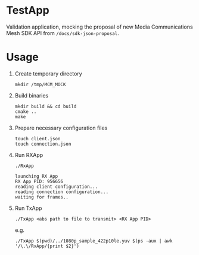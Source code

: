 # TestApp

Validation application, mocking the proposal of new Media Communications Mesh SDK API from `/docs/sdk-json-proposal`.

# Usage
1. Create temporary directory
    ```
    mkdir /tmp/MCM_MOCK
    ```
2. Build binaries
    ```
    mkdir build && cd build
    cmake ..
    make
    ```
3. Prepare necessary configuration files
    ```
    touch client.json 
    touch connection.json
    ```
4. Run RXApp
    ```
    ./RxApp
    ```
    ```
    launching RX App 
    RX App PID: 956656
    reading client configuration... 
    reading connection configuration... 
    waiting for frames..
    ```
5. Run TxApp
    ```
    ./TxApp <abs path to file to transmit> <RX App PID>
    ```
    e.g.
    ```
    ./TxApp $(pwd)/../1080p_sample_422p10le.yuv $(ps -aux | awk '/\.\/RxApp/{print $2}')
    ```
